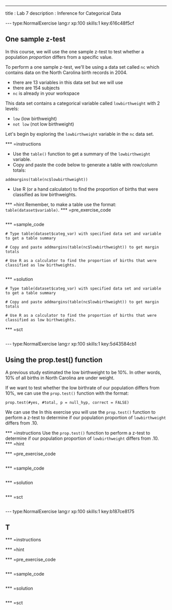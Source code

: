 ---
title       : Lab 7
description : Inference for Categorical Data



--- type:NormalExercise lang:r xp:100 skills:1 key:616c48f5cf
## One sample z-test

In this course, we will use the one sample z-test to test whether a population *proportion* differs from a specific value.

To perform a one sample z-test, we'll be using a data set called `nc` which contains data on the North Carolina birth records in 2004. 

- there are 13 variables in this data set but we will use 
- there are 154 subjects 
- `nc` is already in your workspace

This data set contains a categorical variable called `lowbirthweight` with 2 levels:

- `low` (low birthweight)
- `not low` (not low birthweight)

Let's begin by exploring the `lowbirthweight` variable in the `nc` data set.

*** =instructions
- Use the `table()` function to get a summary of the `lowbirthweight` variable.
- Copy and paste the code below to generate a table with row/column totals:

`addmargins(table(nc$lowbirthweight))`

- Use R (or a hand calculator) to find the proportion of births that were classified as low birthweights.

*** =hint
Remember, to make a table use the format: `table(dataset$variable)`.
*** =pre_exercise_code
```{r}
```

*** =sample_code
```{r}
# Type table(dataset$categ_var) with specified data set and variable to get a table summary

# Copy and paste addmargins(table(nc$lowbirthweight)) to get margin totals

# Use R as a calculator to find the proportion of births that were classified as low birthweights.


```

*** =solution
```{r}
# Type table(dataset$categ_var) with specified data set and variable to get a table summary

# Copy and paste addmargins(table(nc$lowbirthweight)) to get margin totals

# Use R as a calculator to find the proportion of births that were classified as low birthweights.

```

*** =sct
```{r}

```


--- type:NormalExercise lang:r xp:100 skills:1 key:5d43584cb1
## Using the prop.test() function

A previous study estimated the low birthweight to be 10%. In other words, 10% of all births in North Carolina are under weight. 

If we want to test whether the low birthrate of our population differs from 10%, we can use the `prop.test()` function with the format:

`prop.test(#yes, #total, p = null_hyp, correct = FALSE)`

We can use the 
In this exercise you will use the `prop.test()` function to perform a z-test to determine if our population proportion of `lowbirthweight` differs from .10. 

*** =instructions
Use the `prop.test()` function to perform a z-test to determine if our population proportion of `lowbirthweight` differs from .10.
*** =hint

*** =pre_exercise_code
```{r}

```

*** =sample_code
```{r}

```

*** =solution
```{r}

```

*** =sct
```{r}

```

--- type:NormalExercise lang:r xp:100 skills:1 key:b187ce8175
## T


*** =instructions

*** =hint

*** =pre_exercise_code
```{r}

```

*** =sample_code
```{r}

```

*** =solution
```{r}

```

*** =sct
```{r}

```
